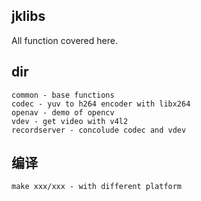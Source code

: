 ## jklibs
  All function covered here.

## dir
```
common - base functions
codec - yuv to h264 encoder with libx264
openav - demo of opencv 
vdev - get video with v4l2
recordserver - concolude codec and vdev
```

## 编译
```
make xxx/xxx - with different platform
```

